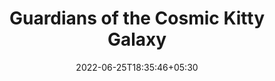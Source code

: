 ---
title: "Guardians of the Cosmic Kitty Galaxy"
date: 2022-06-25T18:35:46+05:30
draft: false
description: "All 9 of them. :space_invader:"
layout: "gallery"
images:
 - src: /images/cosmickitties/ck1.png
 - src: /images/cosmickitties/ck2.png
 - src: /images/cosmickitties/ck3.png
 - src: /images/cosmickitties/ck4.png
 - src: /images/cosmickitties/ck5.png
 - src: /images/cosmickitties/ck6.png
 - src: /images/cosmickitties/ck7.png
 - src: /images/cosmickitties/ck8.png
 - src: /images/cosmickitties/ck9.png
---
